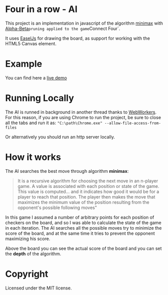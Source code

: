 # Four in a row - AI
This project is an implementation in javascript of the algorithm [minimax](https://en.wikipedia.org/wiki/Minimax) with [Alpha-Beta](https://en.wikipedia.org/wiki/Alpha%E2%80%93beta_pruning)` pruning applied to the game `Connect Four`.

It uses [EaselJs](www.createjs.com/easeljs) for drawing the board, as support for working with the HTML5 Canvas element.

# Example
You can find here a [live demo](http://connectfour.mmelilli.com)

# Running Locally
The AI is runned in background in another thread thanks to [WebWorkers](https://en.wikipedia.org/wiki/Web_worker). For this reason, if you are using Chrome to run the project, be sure to close all the tabs and run it as:
`"C:\path\Chrome.exe" --allow-file-access-from-files`

Or alternatively you should run an http server locally.

# How it works

The AI searches the best move through algorithm **minimax**: 

> It is a recursive algorithm for choosing the next move in an n-player game. 
> A value is associated with each position or state of the game. 
> This value is computed... and it indicates how good it would be for a player to reach that position. 
> The player then makes the move that maximizes the minimum value of the position resulting from the opponent's possible following moves"

In this game I assumed a number of arbitrary points for each position of checkers on the board, and so I was able to calculate the state of the game in each iteration. The AI searches all the possible moves try to minimize the score of the board, and at the same time it tries to prevent the opponent maximizing his score.

Above the board you can see the actual score of the board and you can set the **depth** of the algorithm. 

# Copyright
Licensed under the MIT license.




